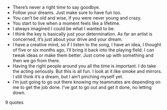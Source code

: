  - There’s never a right time to say goodbye.
 - Follow your dreams. Just make sure to have fun too.
 - You can’t be old and wise, if you were never young and crazy.
 - You start to live when a moment feels like a lifetime.
 - I always imagined I could be what I wanted to be.
 - I think the key is basically just your determination. As far an artist is concerned, it’s just about your drive and your dream.
 - I have a creative mind, so if I listen to the song, I have an idea, I thought of five or six months ago, I’ll bring it back into the playing field. I can tweak ideas or make them better. Just come up with something and then we go from there.
 - Having the right people around you all the time is important. I do take the acting seriously. But this is all fun. I look at it like smoke and mirrors. I still think it’s a dream, but I ain’t pinching myself yet.
 - I’m just going to go out there knowing my teammates are depending on me to get the job done. I’ve got to go out and get it done, no letting down.

9 quotes